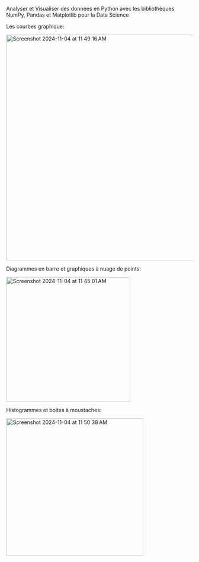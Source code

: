 Analyser et Visualiser des données en Python avec les bibliothèques NumPy, Pandas et Matplotlib pour la Data Science



Les courbes graphique:

<img width="607" alt="Screenshot 2024-11-04 at 11 49 16 AM" src="https://github.com/user-attachments/assets/0ba5b0f7-74dd-4de2-89aa-facda6ea2350">



Diagrammes en barre et graphiques à nuage de points:

<img width="335" alt="Screenshot 2024-11-04 at 11 45 01 AM" src="https://github.com/user-attachments/assets/70050042-3c01-4251-b0df-6c3068a8a381">



Histogrammes et boites à moustaches:

<img width="370" alt="Screenshot 2024-11-04 at 11 50 38 AM" src="https://github.com/user-attachments/assets/6d16a51b-aded-4903-9399-68d44803d75f">



